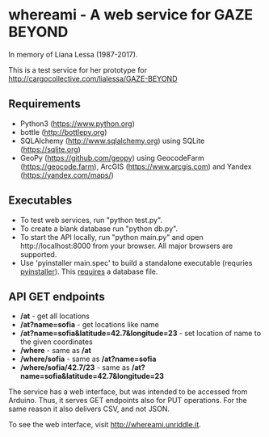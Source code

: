 # whereami - A web service for GAZE BEYOND

In memory of Liana Lessa (1987-2017).

This is a test service for her prototype for http://cargocollective.com/lialessa/GAZE-BEYOND

## Requirements
- Python3 (https://www.python.org)
- bottle (http://bottlepy.org)
- SQLAlchemy (http://www.sqlalchemy.org) using SQLite (https://sqlite.org)
- GeoPy (https://github.com/geopy) using GeocodeFarm (https://geocode.farm), ArcGIS (https://www.arcgis.com) and Yandex (https://yandex.com/maps/)

## Executables
- To test web services, run "python test.py".
- To create a blank database run "python db.py".
- To start the API locally, run "python main.py" and open http://localhost:8000 from your browser. All major browsers are supported.
- Use 'pyinstaller main.spec' to build a standalone executable (requries [pyinstaller](https://www.pyinstaller.org/)). This [requires](https://github.com/mapto/whereami/blob/master/main.spec) a database file.

## API GET endpoints
* **/at** - get all locations<br/>
* **/at?name=sofia** - get locations like name<br/>
* **/at?name=sofia&latitude=42.7&longitude=23** - set location of name to the given coordinates<br/>
* **/where** - same as **/at**<br/>
* **/where/sofia** - same as **/at?name=sofia**<br/>
* **/where/sofia/42.7/23** - same as **/at?name=sofia&latitude=42.7&longitude=23**<br/>

The service has a web interface, but was intended to be accessed from Arduino. Thus, it serves GET endpoints also for PUT operations. For the same reason it also delivers CSV, and not JSON.

To see the web interface, visit http://whereami.unriddle.it.
